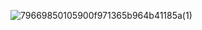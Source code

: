 ![79669850105900f971365b964b41185a(1)](https://github.com/user-attachments/assets/69356a31-70dc-464e-a9e6-8b5e99e25c54)
